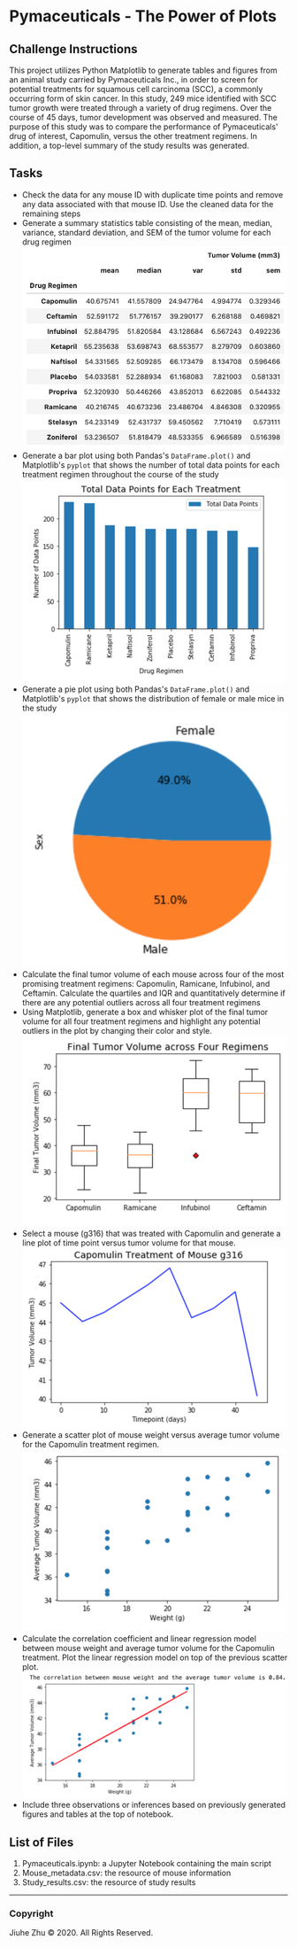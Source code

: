 # Pymaceuticals - The Power of Plots
## Challenge Instructions
This project utilizes Python Matplotlib to generate tables and figures from an animal study carried by Pymaceuticals Inc., in order to screen for potential treatments for squamous cell carcinoma (SCC), a commonly occurring form of skin cancer. In this study, 249 mice identified with SCC tumor growth were treated through a variety of drug regimens. Over the course of 45 days, tumor development was observed and measured. The purpose of this study was to compare the performance of Pymaceuticals' drug of interest, Capomulin, versus the other treatment regimens. In addition, a top-level summary of the study results was generated.

## Tasks
- Check the data for any mouse ID with duplicate time points and remove any data associated with that mouse ID. Use the cleaned data for the remaining steps
- Generate a summary statistics table consisting of the mean, median, variance, standard deviation, and SEM of the tumor volume for each drug regimen \
![Summary_Stats](https://github.com/Jiuhe2020/matplotlib-challenge/blob/master/images/Summary_Table.png)
- Generate a bar plot using both Pandas's `DataFrame.plot()` and Matplotlib's `pyplot` that shows the number of total data points for each treatment regimen throughout the course of the study \
![Total_Data_Points](https://github.com/Jiuhe2020/matplotlib-challenge/blob/master/images/Total_Data_Points.png)
- Generate a pie plot using both Pandas's `DataFrame.plot()` and Matplotlib's `pyplot` that shows the distribution of female or male mice in the study \
![Distribution](https://github.com/Jiuhe2020/matplotlib-challenge/blob/master/images/Distribution.png)
- Calculate the final tumor volume of each mouse across four of the most promising treatment regimens: Capomulin, Ramicane, Infubinol, and Ceftamin. Calculate the quartiles and IQR and quantitatively determine if there are any potential outliers across all four treatment regimens
- Using Matplotlib, generate a box and whisker plot of the final tumor volume for all four treatment regimens and highlight any potential outliers in the plot by changing their color and style. \
![Final_Tumor_Volume](https://github.com/Jiuhe2020/matplotlib-challenge/blob/master/images/Final_Tumor_Volume.png)
- Select a mouse (g316) that was treated with Capomulin and generate a line plot of time point versus tumor volume for that mouse. \
![Capomulin_g316](https://github.com/Jiuhe2020/matplotlib-challenge/blob/master/images/Capomulin_g316.png)
- Generate a scatter plot of mouse weight versus average tumor volume for the Capomulin treatment regimen. \
![Weight_Tumor](https://github.com/Jiuhe2020/matplotlib-challenge/blob/master/images/Weight_Tumor.png)
- Calculate the correlation coefficient and linear regression model between mouse weight and average tumor volume for the Capomulin treatment. Plot the linear regression model on top of the previous scatter plot. \
![Linear_Regression](https://github.com/Jiuhe2020/matplotlib-challenge/blob/master/images/Linear_Regression.png)
- Include three observations or inferences based on previously generated figures and tables at the top of notebook.

## List of Files
1. Pymaceuticals.ipynb: a Jupyter Notebook containing the main script
2. Mouse_metadata.csv: the resource of mouse information
3. Study_results.csv: the resource of study results

---
### Copyright
Jiuhe Zhu © 2020. All Rights Reserved.
